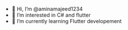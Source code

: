 - 👋 Hi, I’m @aminamajeed1234
- 👀 I’m interested in C# and flutter
- 🌱 I’m currently learning Flutter developement

<!---
aminamajeed1234/aminamajeed1234 is a ✨ special ✨ repository because its `README.md` (this file) appears on your GitHub profile.
You can click the Preview link to take a look at your changes.
--->
